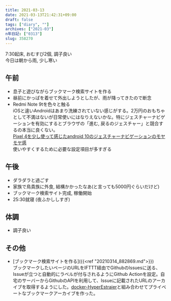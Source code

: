 ```yaml
---
title: 2021-03-13
date: 2021-03-13T21:42:31+09:00
draft: false
tags: ["diary", ""]
archives: ["2021-03"]
n年日記: ["0313"]
slug: 358270
---
```

7:30起床, おむすび2個, 調子良い  
今日は朝から雨, 少し寒い
## 午前
- 息子と遊びながらブックマーク検索サイトを作る
- 昼前にかっぱを着せて外出しようとしたが、雨が降ってきたので断念
- Redmi Note 9tを色々と触る  
iOSと違いAndroidはあまり洗練されていない感じがする。2万円のおもちゃとして不満はないが日常使いにはなりえないかな。特にジェスチャーナビゲーションを有効にするとブラウザの「進む, 戻るのジェスチャー」と競合するの本当に良くない。  
[Pixel 4を少し使って感じたandroid 10のジェスチャーナビゲーションのモヤモヤ感](https://note.com/homura1222/n/n5307a2b1e70b)  
使いやすくするために必要な設定項目が多すぎる
## 午後
- ダラダラと過ごす
- 家族で鳥貴族に外食, 結構かかったなあ(と言っても5000円ぐらいだけど)
- ブックマーク検索サイト完成, 稼働開始
- 25:30就寝 (夜ふかししすぎ)
## 体調
- 調子良い
## その他
- [ブックマーク検索サイトを作る]({{<ref "20210314_882869.md">}})  
ブックマークしたいページのURLをIFTTT経由でGithubのIssuesに送る、Issueが立つと自動的にラベルが付与されるようにGithub Actionを設定。自宅のサーバーからGithubのAPIを利用して、Issueに記載されたURLのアーカイブを取得するようにした。[docker-HyperEstraier](https://github.com/sk85org/docker-HyperEstraier)と組み合わせてプライベートなブックマークアーカイブを作った。